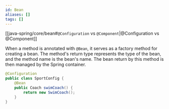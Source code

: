 ```yaml
---
id: Bean
aliases: []
tags: []
---
```


[[java-spring/core/bean#`@Configuration` vs `@Component`|@Configuration vs @Component]]

When a method is annotated with `@Bean`, it serves as a factory method for creating a bean.
The method's return type represents the type of the bean, and the method name is the bean's name.
The bean return by this method is then managed by the Spring container.
```java
@Configuration
public class SportConfig {
    @Bean
    public Coach swimCoach() {
        return new SwimCoach();
    }
}
```
